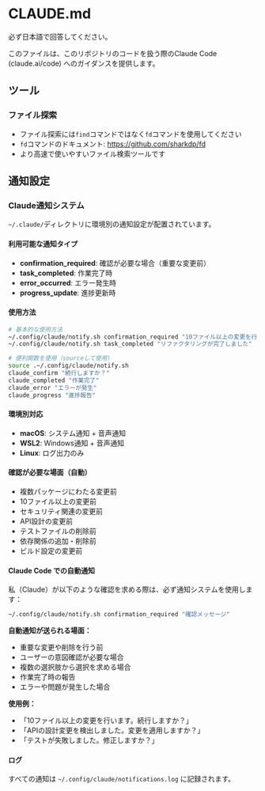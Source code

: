 # CLAUDE.md

必ず日本語で回答してください。

このファイルは、このリポジトリのコードを扱う際のClaude Code (claude.ai/code) へのガイダンスを提供します。

## ツール

### ファイル探索

- ファイル探索には`find`コマンドではなく`fd`コマンドを使用してください
- `fd`コマンドのドキュメント: https://github.com/sharkdp/fd
- より高速で使いやすいファイル検索ツールです

## 通知設定

### Claude通知システム

`~/.claude/`ディレクトリに環境別の通知設定が配置されています。

#### 利用可能な通知タイプ

- **confirmation_required**: 確認が必要な場合（重要な変更前）
- **task_completed**: 作業完了時
- **error_occurred**: エラー発生時
- **progress_update**: 進捗更新時

#### 使用方法

```bash
# 基本的な使用方法
~/.config/claude/notify.sh confirmation_required "10ファイル以上の変更を行います"
~/.config/claude/notify.sh task_completed "リファクタリングが完了しました"

# 便利関数を使用（sourceして使用）
source .~/.config/claude/notify.sh
claude_confirm "続行しますか？"
claude_completed "作業完了"
claude_error "エラーが発生"
claude_progress "進捗報告"
```

#### 環境別対応

- **macOS**: システム通知 + 音声通知
- **WSL2**: Windows通知 + 音声通知
- **Linux**: ログ出力のみ

#### 確認が必要な場面（自動）

- 複数パッケージにわたる変更前
- 10ファイル以上の変更前
- セキュリティ関連の変更前
- API設計の変更前
- テストファイルの削除前
- 依存関係の追加・削除前
- ビルド設定の変更前

#### Claude Code での自動通知

私（Claude）が以下のような確認を求める際は、必ず通知システムを使用します：

```bash
~/.config/claude/notify.sh confirmation_required "確認メッセージ"
```

**自動通知が送られる場面：**
- 重要な変更や削除を行う前
- ユーザーの意図確認が必要な場合
- 複数の選択肢から選択を求める場合
- 作業完了時の報告
- エラーや問題が発生した場合

**使用例：**
- 「10ファイル以上の変更を行います。続行しますか？」
- 「APIの設計変更を検出しました。変更を適用しますか？」
- 「テストが失敗しました。修正しますか？」

#### ログ

すべての通知は `~/.config/claude/notifications.log` に記録されます。
